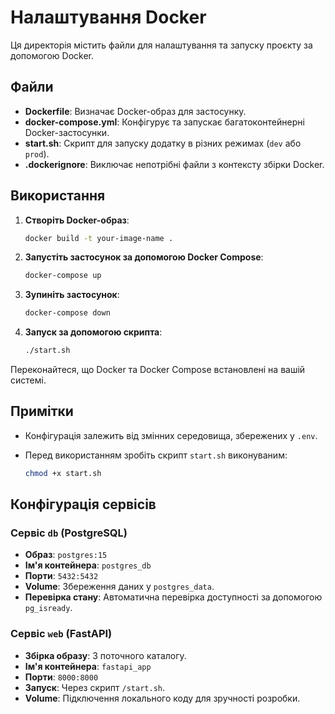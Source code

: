 # Налаштування Docker

Ця директорія містить файли для налаштування та запуску проєкту за допомогою Docker.

## Файли

- **Dockerfile**: Визначає Docker-образ для застосунку.
- **docker-compose.yml**: Конфігурує та запускає багатоконтейнерні Docker-застосунки.
- **start.sh**: Скрипт для запуску додатку в різних режимах (`dev` або `prod`).
- **.dockerignore**: Виключає непотрібні файли з контексту збірки Docker.

## Використання

1. **Створіть Docker-образ**:

    ```bash
    docker build -t your-image-name .
    ```

2. **Запустіть застосунок за допомогою Docker Compose**:

    ```bash
    docker-compose up
    ```

3. **Зупиніть застосунок**:

    ```bash
    docker-compose down
    ```

4. **Запуск за допомогою скрипта**:

    ```bash
    ./start.sh
    ```

Переконайтеся, що Docker та Docker Compose встановлені на вашій системі.

## Примітки

- Конфігурація залежить від змінних середовища, збережених у `.env`.
- Перед використанням зробіть скрипт `start.sh` виконуваним:

  ```bash
  chmod +x start.sh
  ```

## Конфігурація сервісів

### Сервіс `db` (PostgreSQL)

- **Образ**: `postgres:15`
- **Ім'я контейнера**: `postgres_db`
- **Порти**: `5432:5432`
- **Volume**: Збереження даних у `postgres_data`.
- **Перевірка стану**: Автоматична перевірка доступності за допомогою `pg_isready`.

### Сервіс `web` (FastAPI)

- **Збірка образу**: З поточного каталогу.
- **Ім'я контейнера**: `fastapi_app`
- **Порти**: `8000:8000`
- **Запуск**: Через скрипт `/start.sh`.
- **Volume**: Підключення локального коду для зручності розробки.
